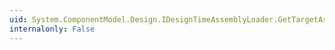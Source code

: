 ```yaml
---
uid: System.ComponentModel.Design.IDesignTimeAssemblyLoader.GetTargetAssemblyPath(System.Reflection.AssemblyName,System.String,System.Runtime.Versioning.FrameworkName)
internalonly: False
---
```


